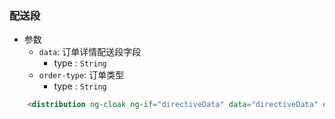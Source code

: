 ### 配送段

- 参数
    - `data`: 订单详情配送段字段
        * type : `String`
    - `order-type`: 订单类型
        * type : `String`

```html
    <distribution ng-cloak ng-if="directiveData" data="directiveData" order-type="orderType"></distribution>
```

